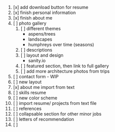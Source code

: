 1. [x] add download button for resume
2. [x] finish personal information
3. [x] finish about me
4. [ ] photo gallery
    1. [ ] different themes
       - aspens/trees
       - landscapes
       - humphreys over time (seasons)
    2. [ ] descriptions
    3. [ ] layout and design
       - sanity.io
   4. [ ] featured section, then link to full gallery
   5. [ ] add more architecture photos from trips
5. [ ] contact form - WIP
6. [ ] new layout
7. [x] about me import from text
8. [ ] skills resume
9. [ ] new color scheme
10. [ ] import resume/ projects from text file
11. [ ] references
12. [ ] collapsable section for other minor jobs
13. [ ] letters of recommendation
14. [ ] 